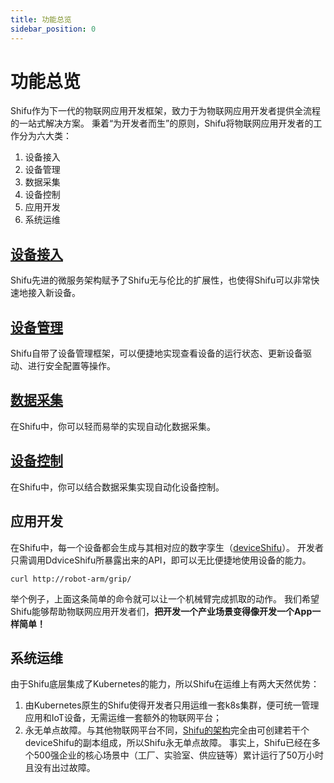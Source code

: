 ```yaml
---
title: 功能总览
sidebar_position: 0
---
```


# 功能总览
Shifu作为下一代的物联网应用开发框架，致力于为物联网应用开发者提供全流程的一站式解决方案。
秉着“为开发者而生”的原则，Shifu将物联网应用开发者的工作分为六大类：

1. 设备接入
2. 设备管理
3. 数据采集
4. 设备控制
5. 应用开发
6. 系统运维

## [设备接入](device-connection.md)
Shifu先进的微服务架构赋予了Shifu无与伦比的扩展性，也使得Shifu可以非常快速地接入新设备。

## [设备管理](device-management.md)
Shifu自带了设备管理框架，可以便捷地实现查看设备的运行状态、更新设备驱动、进行安全配置等操作。

## [数据采集](device-data-collection.md)
在Shifu中，你可以轻而易举的实现自动化数据采集。

## [设备控制](device-control.md)
在Shifu中，你可以结合数据采集实现自动化设备控制。

## 应用开发
在Shifu中，每一个设备都会生成与其相对应的数字孪生（[deviceShifu](https://github.com/Edgenesis/shifu/blob/main/docs/design/design-deviceShifu-zh.md)）。
开发者只需调用DdviceShifu所暴露出来的API，即可以无比便捷地使用设备的能力。

```
curl http://robot-arm/grip/
```
举个例子，上面这条简单的命令就可以让一个机械臂完成抓取的动作。
我们希望Shifu能够帮助物联网应用开发者们，**把开发一个产业场景变得像开发一个App一样简单！**

## 系统运维
由于Shifu底层集成了Kubernetes的能力，所以Shifu在运维上有两大天然优势：
1. 由Kubernetes原生的Shifu使得开发者只用运维一套k8s集群，便可统一管理应用和IoT设备，无需运维一套额外的物联网平台；
2. 永无单点故障。与其他物联网平台不同，[Shifu的架构](shifu-architecture/architecture.md)完全由可创建若干个deviceShifu的副本组成，所以Shifu永无单点故障。
事实上，Shifu已经在多个500强企业的核心场景中（工厂、实验室、供应链等）累计运行了50万小时且没有出过故障。

